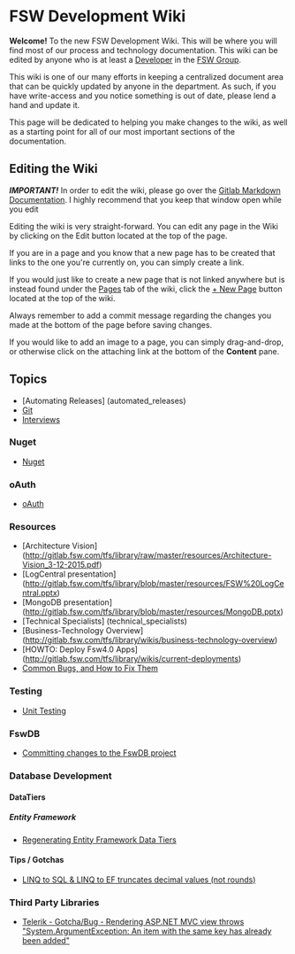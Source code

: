 # FSW Development Wiki
**Welcome!** To the new FSW Development Wiki.  This will be where you will find
most of our process and technology documentation.  This wiki can be edited by
anyone who is at least a [Developer](http://gitlab.fsw.com/help/permissions/permissions)
in the [FSW Group](http://gitlab.fsw.com/groups/tfs/members).

This wiki is one of our many efforts in keeping a centralized document area that
can be quickly updated by anyone in the department.  As such, if you have write-access
and you notice something is out of date, please lend a hand and update it.

This page will be dedicated to helping you make changes to the wiki, as well as
a starting point for all of our most important sections of the documentation.

## Editing the Wiki
**_IMPORTANT!_** In order to edit the wiki, please go over the
[Gitlab Markdown Documentation](http://gitlab.fsw.com/help/markdown/markdown).
I highly recommend that you keep that window open while you edit

Editing the wiki is very straight-forward.  You can edit any page in the Wiki by
clicking on the Edit button located at the top of the page.

If you are in a page and you know that a new page has to be created that links to
the one you're currently on, you can simply create a link.

If you would just like to create a new page that is not linked anywhere but is instead
found under the [Pages](http://gitlab.fsw.com/tfs/library/wikis/pages) tab of the
wiki, click the [+ New Page](http://gitlab.fsw.com/tfs/library/wikis/home#modal-new-wiki)
button located at the top of the wiki.

Always remember to add a commit message regarding the changes you made at the bottom of the page before saving changes.

If you would like to add an image to a page, you can simply drag-and-drop, or otherwise
click on the attaching link at the bottom of the **Content** pane.

## Topics
+ [Automating Releases] (automated_releases)
+ [Git](Git)
+ [Interviews](interview-questions)

### Nuget
+ [Nuget](Nuget/SetupVS)

### oAuth
+ [oAuth](oauth/oAuth2-Index)

### Resources
+ [Architecture Vision] (http://gitlab.fsw.com/tfs/library/raw/master/resources/Architecture-Vision_3-12-2015.pdf)
+ [LogCentral presentation] (http://gitlab.fsw.com/tfs/library/blob/master/resources/FSW%20LogCentral.pptx)
+ [MongoDB presentation] (http://gitlab.fsw.com/tfs/library/blob/master/resources/MongoDB.pptx)
+ [Technical Specialists] (technical_specialists)
+ [Business-Technology Overview] (http://gitlab.fsw.com/tfs/library/wikis/business-technology-overview)
+ [HOWTO: Deploy Fsw4.0 Apps] (http://gitlab.fsw.com/tfs/library/wikis/current-deployments)
+ [Common Bugs, and How to Fix Them](common_bugs)

### Testing
+ [Unit Testing](Testing/UnitTesting)

### FswDB
+ [Committing changes to the FswDB project](fswdb)

### Database Development
#### DataTiers
##### Entity Framework
+ [Regenerating Entity Framework Data Tiers](data/datatiers/entityFramework/regen)

#### Tips / Gotchas
+ [LINQ to SQL & LINQ to EF truncates decimal values (not rounds)](data/tips/linq-to-sql-and-ef-truncates-decimals)

### Third Party Libraries
+ [Telerik - Gotcha/Bug - Rendering ASP.NET MVC view throws "System.ArgumentException: An item with the same key has already been added"](libraries/telerik/gotchas/mvc-views-throw-duplicate-key-exception)